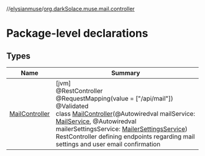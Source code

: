 //[elysianmuse](../../index.md)/[org.darkSolace.muse.mail.controller](index.md)

# Package-level declarations

## Types

| Name | Summary |
|---|---|
| [MailController](-mail-controller/index.md) | [jvm]<br>@RestController<br>@RequestMapping(value = [&quot;/api/mail&quot;])<br>@Validated<br>class [MailController](-mail-controller/index.md)(@Autowiredval mailService: [MailService](../org.darkSolace.muse.mail.service/-mail-service/index.md), @Autowiredval mailerSettingsService: [MailerSettingsService](../org.darkSolace.muse.mail.service/-mailer-settings-service/index.md))<br>RestController defining endpoints regarding mail settings and user email confirmation |
